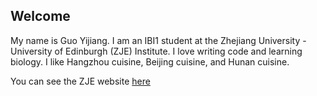 ## Welcome 

My name is Guo Yijiang. 
I am an IBI1 student at the Zhejiang University - University of Edinburgh (ZJE) Institute.
I love writing code and learning biology.
I like Hangzhou cuisine, Beijing cuisine, and Hunan cuisine.

You can see the ZJE website [here](https://zje.zju.edu.cn/zje/main.htm) 
